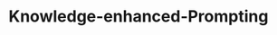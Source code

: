 ---
layout: page
title: Knowledge-enhanced-Prompting
description: a depression knowledge-driven prompt engineering approach named "KePrompt"
img: /assets/img/pj7.png
redirect: /assets/pdf/KePrompt-1118.pdf
importance: 1
category: NLP
---